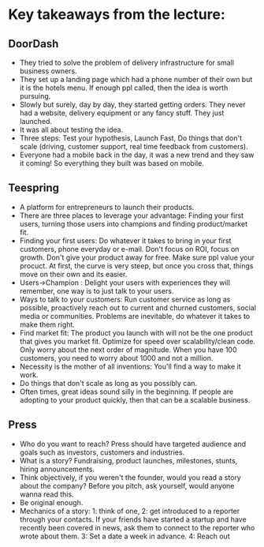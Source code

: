 # Key takeaways from the lecture: 
## DoorDash
- They tried to solve the problem of delivery infrastructure for small business owners.
- They set up a landing page which had a phone number of their own but it is the hotels menu. If enough ppl called, then the idea is worth pursuing.
- Slowly but surely, day by day, they started getting orders. They never had a website, delivery equipment or any fancy stuff. They just launched.
- It was all about testing the idea.
- Three steps: Test your hypothesis, Launch Fast, Do things that don't scale (driving, customer support, real time feedback from customers).
- Everyone had a mobile back in the day, it was a new trend and they saw it coming! So everything they built was based on mobile.
## Teespring
- A platform for entrepreneurs to launch their products.
- There are three places to leverage your advantage: Finding your first users, turning those users into champions and finding product/market fit.
- Finding your first users: Do whatever it takes to bring in your first customers, phone everyday or e-mail. Don't focus on ROI, focus on growth. Don't give your product away for free. Make sure ppl value your procuct. At first, the curve is very steep, but once you cross that, things move on their own and its easier.
- Users->Champion : Delight your users with experiences they will remember, one way is to just talk to your users.
- Ways to talk to your customers: Run customer service as long as possible, proactively reach out to current and churned customers, social media or communities. Problems are inevitable, do whatever it takes to make them right.
- Find market fit: The product you launch with will not be the one product that gives you market fit. Optimize for speed over scalability/clean code. Only worry about the next order of magnitude. When you have 100 customers, you need to worry about 1000 and not a million.
- Necessity is the mother of all inventions: You'll find a way to make it work.
- Do things that don't scale as long as you possibly can.
- Often times, great ideas sound silly in the beginning. If people are adopting to your product quickly, then that can be a scalable business.
## Press
- Who do you want to reach? Press should have targeted audience and goals such as investors, customers and industries.
- What is a story? Fundraising, product launches, milestones, stunts, hiring announcements.
- Think objectively, if you weren't the founder, would you read a story about the company? Before you pitch, ask yourself, would anyone wanna read this.
- Be original enough.
- Mechanics of a story: 1: think of one, 2: get introduced to a reporter through your contacts. If your friends have started a startup and have recently been covered in news, ask them to connect to the reporter who wrote about them. 3: Set a date a week in advance. 4: Reach out
